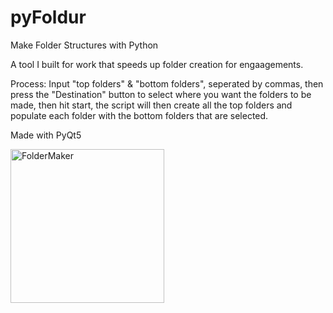 # pyFoldur
Make Folder Structures with Python

A tool I built for work that speeds up folder creation for engaagements.

Process: Input "top folders" & "bottom folders", seperated by commas, then press the "Destination" button to select where you want the folders to be made, then hit start, the script will then create all the top folders and populate each folder with the bottom folders that are selected.

Made with PyQt5

<img width="246" alt="FolderMaker" src="https://user-images.githubusercontent.com/26318217/139237670-973acbf8-77a4-40ff-9b44-8ab3539d543b.png">
